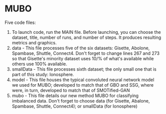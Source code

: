 # MUBO

Five code files:
1. To launch code, run the MAIN file. Before launching, you can choose the dataset, title, number of runs, and number of steps. It produces resulting metrics and graphics.
2. data - This file processes five of the six datasets: Gisette, Abolone, Spambase, Shuttle, Connect4. Don't forget to change lines 267 and 273 so that Gisette's minority dataset uses 10/% of what's available while others use 100% available.
3. smallData - This file processes sixth dataset; the only small one that is part of this study: Ionosphere. 
4. model - This file houses the typical convoluted neural network model we used for MUBO; developed to match that of GBO and SSG, where were, in turn, developed to match that of SMOTified-GAN
5. mubo - This file details our new method MUBO for classifying imbalanced data. Don't forget to choose data (for Gisette, Abalone, Spambase, Shuttle, Connect4); or smallData (for Ionosphere)